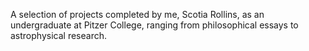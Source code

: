A selection of projects completed by me, Scotia Rollins, as an undergraduate at Pitzer College, ranging from philosophical essays to astrophysical research. 
